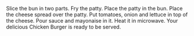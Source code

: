 Slice the bun in two parts.
Fry the patty.
Place the patty in the bun.
Place the cheese spread over the patty.
Put tomatoes, onion and lettuce in top of the cheese.
Pour sauce and mayonaise in it.
Heat it in microwave.
Your delicious Chicken Burger is ready to be served.